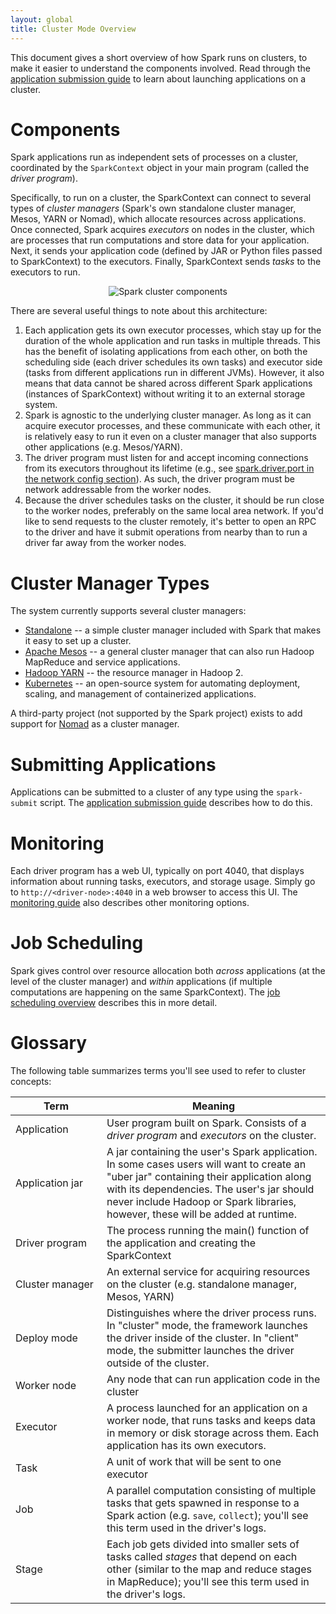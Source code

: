 ```yaml
---
layout: global
title: Cluster Mode Overview
---
```


This document gives a short overview of how Spark runs on clusters, to make it easier to understand
the components involved. Read through the [application submission guide](submitting-applications.html)
to learn about launching applications on a cluster.

# Components

Spark applications run as independent sets of processes on a cluster, coordinated by the `SparkContext`
object in your main program (called the _driver program_).

Specifically, to run on a cluster, the SparkContext can connect to several types of _cluster managers_
(Spark's own standalone cluster manager, Mesos, YARN or Nomad), which allocate resources across
applications. Once connected, Spark acquires *executors* on nodes in the cluster, which are
processes that run computations and store data for your application.
Next, it sends your application code (defined by JAR or Python files passed to SparkContext) to
the executors. Finally, SparkContext sends *tasks* to the executors to run.

<p style="text-align: center;">
  <img src="img/cluster-overview.png" title="Spark cluster components" alt="Spark cluster components" />
</p>

There are several useful things to note about this architecture:

1. Each application gets its own executor processes, which stay up for the duration of the whole
   application and run tasks in multiple threads. This has the benefit of isolating applications
   from each other, on both the scheduling side (each driver schedules its own tasks) and executor
   side (tasks from different applications run in different JVMs). However, it also means that
   data cannot be shared across different Spark applications (instances of SparkContext) without
   writing it to an external storage system.
2. Spark is agnostic to the underlying cluster manager. As long as it can acquire executor
   processes, and these communicate with each other, it is relatively easy to run it even on a
   cluster manager that also supports other applications (e.g. Mesos/YARN).
3. The driver program must listen for and accept incoming connections from its executors throughout
   its lifetime (e.g., see [spark.driver.port in the network config
   section](configuration.html#networking)). As such, the driver program must be network
   addressable from the worker nodes.
4. Because the driver schedules tasks on the cluster, it should be run close to the worker
   nodes, preferably on the same local area network. If you'd like to send requests to the
   cluster remotely, it's better to open an RPC to the driver and have it submit operations
   from nearby than to run a driver far away from the worker nodes.

# Cluster Manager Types

The system currently supports several cluster managers:

* [Standalone](spark-standalone.html) -- a simple cluster manager included with Spark that makes it
  easy to set up a cluster.
* [Apache Mesos](running-on-mesos.html) -- a general cluster manager that can also run Hadoop MapReduce
  and service applications.
* [Hadoop YARN](running-on-yarn.html) -- the resource manager in Hadoop 2.
* [Kubernetes](running-on-kubernetes.html) -- an open-source system for automating deployment, scaling,
  and management of containerized applications.

A third-party project (not supported by the Spark project) exists to add support for
[Nomad](https://github.com/hashicorp/nomad-spark) as a cluster manager.

# Submitting Applications

Applications can be submitted to a cluster of any type using the `spark-submit` script.
The [application submission guide](submitting-applications.html) describes how to do this.

# Monitoring

Each driver program has a web UI, typically on port 4040, that displays information about running
tasks, executors, and storage usage. Simply go to `http://<driver-node>:4040` in a web browser to
access this UI. The [monitoring guide](monitoring.html) also describes other monitoring options.

# Job Scheduling

Spark gives control over resource allocation both _across_ applications (at the level of the cluster
manager) and _within_ applications (if multiple computations are happening on the same SparkContext).
The [job scheduling overview](job-scheduling.html) describes this in more detail.

# Glossary

The following table summarizes terms you'll see used to refer to cluster concepts:

<table class="table">
  <thead>
    <tr><th style="width: 130px;">Term</th><th>Meaning</th></tr>
  </thead>
  <tbody>
    <tr>
      <td>Application</td>
      <td>User program built on Spark. Consists of a <em>driver program</em> and <em>executors</em> on the cluster.</td>
    </tr>
    <tr>
      <td>Application jar</td>
      <td>
        A jar containing the user's Spark application. In some cases users will want to create
        an "uber jar" containing their application along with its dependencies. The user's jar
        should never include Hadoop or Spark libraries, however, these will be added at runtime.
      </td>
    </tr>
    <tr>
      <td>Driver program</td>
      <td>The process running the main() function of the application and creating the SparkContext</td>
    </tr>
    <tr>
      <td>Cluster manager</td>
      <td>An external service for acquiring resources on the cluster (e.g. standalone manager, Mesos, YARN)</td>
    </tr>
    <tr>
      <td>Deploy mode</td>
      <td>Distinguishes where the driver process runs. In "cluster" mode, the framework launches
        the driver inside of the cluster. In "client" mode, the submitter launches the driver
        outside of the cluster.</td>
    </tr>
    <tr>
      <td>Worker node</td>
      <td>Any node that can run application code in the cluster</td>
    </tr>
    <tr>
      <td>Executor</td>
      <td>A process launched for an application on a worker node, that runs tasks and keeps data in memory
        or disk storage across them. Each application has its own executors.</td>
    </tr>
    <tr>
      <td>Task</td>
      <td>A unit of work that will be sent to one executor</td>
    </tr>
    <tr>
      <td>Job</td>
      <td>A parallel computation consisting of multiple tasks that gets spawned in response to a Spark action
        (e.g. <code>save</code>, <code>collect</code>); you'll see this term used in the driver's logs.</td>
    </tr>
    <tr>
      <td>Stage</td>
      <td>Each job gets divided into smaller sets of tasks called <em>stages</em> that depend on each other
        (similar to the map and reduce stages in MapReduce); you'll see this term used in the driver's logs.</td>
    </tr>
  </tbody>
</table>
